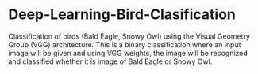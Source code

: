 # Deep-Learning-Bird-Clasification
Classification of birds (Bald Eagle, Snowy Owl) using the Visual Geometry Group (VGG) architecture.  This is a binary classification where an input image will be given and using VGG weights, the image will be recognized and classified whether it is image of Bald Eagle or Snowy Owl.
